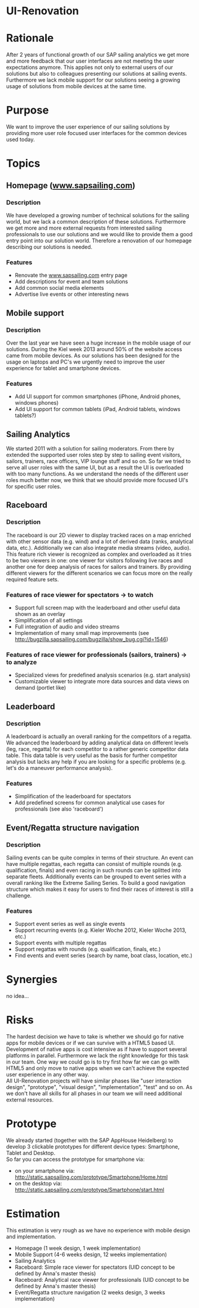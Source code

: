 # UI-Renovation

# Rationale
After 2 years of functional growth of our SAP sailing analytics we get more and more feedback that our user interfaces are not meeting the user expectations anymore. This applies not only to external users of our solutions but also to colleagues presenting our solutions at sailing events. Furthermore we lack mobile support for our solutions seeing a growing usage of solutions from mobile devices at the same time.

# Purpose
We want to improve the user experience of our sailing solutions by providing more user role focused user interfaces for the common devices used today. 

# Topics
## Homepage (www.sapsailing.com)
### Description

We have developed a growing number of technical solutions for the sailing world, but we lack a common description of these solutions. Furthermore we get more and more external requests from interested sailing professionals to use our solutions and we would like to provide them a good entry point into our solution world. Therefore a renovation of our homepage describing our solutions is needed.

### Features
- Renovate the www.sapsailing.com entry page
- Add descriptions for event and team solutions
- Add common social media elements
- Advertise live events or other interesting news

## Mobile support
### Description
Over the last year we have seen a huge increase in the mobile usage of our solutions. During the Kiel week 2013 around 50% of the website access came from mobile devices. As our solutions has been designed for the usage on laptops and PC's we urgently need to improve the user experience for tablet and smartphone devices.

### Features
- Add UI support for common smartphones (iPhone, Android phones, windows phones)
- Add UI support for common tablets (iPad, Android tablets, windows tablets?)

## Sailing Analytics

We started 2011 with a solution for sailing moderators. From there by extended the supported user roles step by step to sailing event visitors, sailors, trainers, race officers, VIP lounge stuff and so on. So far we tried to serve all user roles with the same UI, but as a result the UI is overloaded with too many functions. As we understand the needs of the different user roles much better now, we think that we should provide more focused UI's for specific user roles.

## Raceboard
### Description
The raceboard is our 2D viewer to display tracked races on a map enriched with other sensor data (e.g. wind) and a lot of derived data (ranks, analytical data, etc.). Additionally we can also integrate media streams (video, audio). This feature rich viewer is recognized as complex and overloaded as it tries to be two viewers in one: one viewer for visitors following live races and another one for deep analysis of races for sailors and trainers.
By providing different viewers for the different scenarios we can focus more on the really required feature sets.
### Features of race viewer for spectators -> to watch
- Support full screen map with the leaderboard and other useful data shown as an overlay
- Simplification of all settings
- Full integration of audio and video streams
- Implementation of many small map improvements (see http://bugzilla.sapsailing.com/bugzilla/show_bug.cgi?id=1546)

### Features of race viewer for professionals (sailors, trainers) -> to analyze
- Specialized views for predefined analysis scenarios (e.g. start analysis)
- Customizable viewer to integrate more data sources and data views on demand (portlet like)

## Leaderboard
### Description
A leaderboard is actually an overall ranking for the competitors of a regatta. We advanced the leaderboard by adding analytical data on different levels (leg, race, regatta) for each competitor to a rather generic competitor data table. This data table is very useful as the basis for further competitor analysis but lacks any help if you are looking for a specific problems (e.g. let's do a maneuver performance analysis).
### Features
- Simplification of the leaderboard for spectators
- Add predefined screens for common analytical use cases for professionals (see also 'raceboard')

## Event/Regatta structure navigation
### Description
Sailing events can be quite complex in terms of their structure. An event can have multiple regattas, each regatta can consist of multiple rounds (e.g. qualification, finals) and even racing in such rounds can be splitted into separate fleets. Additionally events can be grouped to event series with a overall ranking like the Extreme Sailing Series. To build a good navigation structure which makes it easy for users to find their races of interest is still a challenge.
### Features
- Support event series as well as single events
- Support recurring events (e.g. Kieler Woche 2012, Kieler Woche 2013, etc.)
- Support events with multiple regattas
- Support regattas with rounds (e.g. qualification, finals, etc.)
- Find events and event series (search by name, boat class, location, etc.)

# Synergies
no idea...

# Risks
The hardest decision we have to take is whether we should go for native apps for mobile devices or if we can survive with a HTML5 based UI. Development of native apps is cost intensive as if have to support several platforms in parallel. Furthermore we lack the right knowledge for this task in our team. One way we could go is to try first how far we can go with HTML5 and only move to native apps when we can't achieve the expected user experience in any other way.<br/>
All UI-Renovation projects will have similar phases like "user interaction design", "prototype", "visual design", "implementation", "test" and so on. As we don't have all skills for all phases in our team we will need additional external resources.

# Prototype
We already started (together with the SAP AppHouse Heidelberg) to develop 3 clickable prototypes for different device types: Smartphone, Tablet and Desktop.<br/>
So far you can access the prototype for smartphone via:<br/>
- on your smartphone via: http://static.sapsailing.com/prototype/Smartphone/Home.html
- on the desktop via: http://static.sapsailing.com/prototype/Smartphone/start.html

# Estimation
This estimation is very rough as we have no experience with mobile design and implementation.
- Homepage (1 week design, 1 week implementation)
- Mobile Support (4-6 weeks design, 12 weeks implementation)
- Sailing Analytics
 - Raceboard: Simple race viewer for spectators (UID concept to be defined by Anna's master thesis)
 - Raceboard: Analytical race viewer for professionals (UID concept to be defined by Anna's master thesis)
 - Event/Regatta structure navigation (2 weeks design, 3 weeks implementation)
